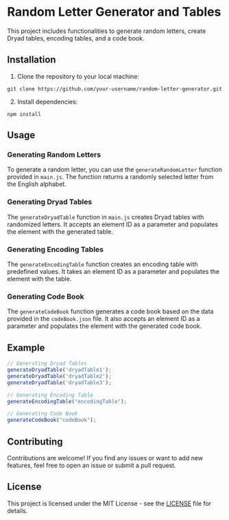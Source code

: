 # Random Letter Generator and Tables

This project includes functionalities to generate random letters, create Dryad tables, encoding tables, and a code book.

## Installation

1. Clone the repository to your local machine:

```
git clone https://github.com/your-username/random-letter-generator.git
```

2. Install dependencies:

```
npm install
```

## Usage

### Generating Random Letters

To generate a random letter, you can use the `generateRandomLetter` function provided in `main.js`. The function returns a randomly selected letter from the English alphabet.

### Generating Dryad Tables

The `generateDryadTable` function in `main.js` creates Dryad tables with randomized letters. It accepts an element ID as a parameter and populates the element with the generated table.

### Generating Encoding Tables

The `generateEncodingTable` function creates an encoding table with predefined values. It takes an element ID as a parameter and populates the element with the table.

### Generating Code Book

The `generateCodeBook` function generates a code book based on the data provided in the `codeBook.json` file. It also accepts an element ID as a parameter and populates the element with the generated code book.

## Example

```javascript
// Generating Dryad Tables
generateDryadTable('dryadTable1');
generateDryadTable('dryadTable2');
generateDryadTable('dryadTable3');

// Generating Encoding Table
generateEncodingTable("encodingTable");

// Generating Code Book
generateCodeBook("codeBook");
```

## Contributing

Contributions are welcome! If you find any issues or want to add new features, feel free to open an issue or submit a pull request.

## License

This project is licensed under the MIT License - see the [LICENSE](LICENSE.txt) file for details.

